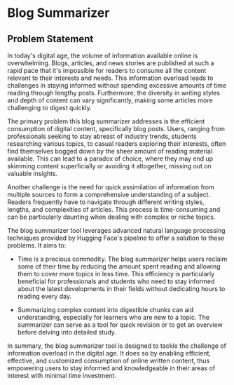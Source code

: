
# Blog Summarizer

## Problem Statement

In today's digital age, the volume of information available online is overwhelming. Blogs, articles, and news stories are published at such a rapid pace that it's impossible for readers to consume all the content relevant to their interests and needs. This information overload leads to challenges in staying informed without spending excessive amounts of time reading through lengthy posts. Furthermore, the diversity in writing styles and depth of content can vary significantly, making some articles more challenging to digest quickly.

The primary problem this blog summarizer addresses is the efficient consumption of digital content, specifically blog posts. Users, ranging from professionals seeking to stay abreast of industry trends, students researching various topics, to casual readers exploring their interests, often find themselves bogged down by the sheer amount of reading material available. This can lead to a paradox of choice, where they may end up skimming content superficially or avoiding it altogether, missing out on valuable insights.

Another challenge is the need for quick assimilation of information from multiple sources to form a comprehensive understanding of a subject. Readers frequently have to navigate through different writing styles, lengths, and complexities of articles. This process is time-consuming and can be particularly daunting when dealing with complex or niche topics.

The blog summarizer tool leverages advanced natural language processing techniques provided by Hugging Face's pipeline to offer a solution to these problems. It aims to:
- Time is a precious commodity. The blog summarizer helps users reclaim some of their time by reducing the amount spent reading and allowing them to cover more topics in less time. This efficiency is particularly beneficial for professionals and students who need to stay informed about the latest developments in their fields without dedicating hours to reading every day.

- Summarizing complex content into digestible chunks can aid understanding, especially for learners who are new to a topic. The summarizer can serve as a tool for quick revision or to get an overview before delving into detailed study.

In summary, the blog summarizer tool is designed to tackle the challenge of information overload in the digital age. It does so by enabling efficient, effective, and customized consumption of online written content, thus empowering users to stay informed and knowledgeable in their areas of interest with minimal time investment.
